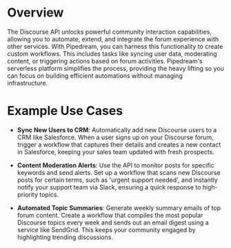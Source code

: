 # Overview

The Discourse API unlocks powerful community interaction capabilities, allowing you to automate, extend, and integrate the forum experience with other services. With Pipedream, you can harness this functionality to create custom workflows. This includes tasks like syncing user data, moderating content, or triggering actions based on forum activities. Pipedream's serverless platform simplifies the process, providing the heavy lifting so you can focus on building efficient automations without managing infrastructure.

# Example Use Cases

- **Sync New Users to CRM**: Automatically add new Discourse users to a CRM like Salesforce. When a user signs up on your Discourse forum, trigger a workflow that captures their details and creates a new contact in Salesforce, keeping your sales team updated with fresh prospects.

- **Content Moderation Alerts**: Use the API to monitor posts for specific keywords and send alerts. Set up a workflow that scans new Discourse posts for certain terms, such as 'urgent support needed', and instantly notify your support team via Slack, ensuring a quick response to high-priority topics.

- **Automated Topic Summaries**: Generate weekly summary emails of top forum content. Create a workflow that compiles the most popular Discourse topics every week and sends out an email digest using a service like SendGrid. This keeps your community engaged by highlighting trending discussions.
